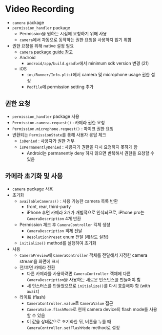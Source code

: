 # Video Recording

- `camera` package
- `permission_handler` package
  - Permission을 원하는 시점에 요청하기 위해 사용
  - `camera`에서 자동으로 동작하는 권한 요청을 사용하지 않기 위함
- 권한 요청을 위해 native 설정 필요
  - [`camera` package guide 참고](https://pub.dev/packages/camera)
  - Android
    - `android/app/build.gradle`에서 minimum sdk version 변경 (21)
  - iOS
    - `ios/Runner/Info.plist`에서 camera 및 microphone usage 권한 설정
    - `Podfile`에 permission setting 추가

## 권한 요청

- `permission_handler` package 사용
- `Permission.camera.request()` : 카메라 권한 요청
- `Permission.microphone.request()` : 마이크 권한 요청
- 반환되는 `PermissionState`를 통해 사용자 응답 체크
  - `isDenied` : 사용자가 권한 거부
  - `isPermanentlyDenied` : 사용자가 권한을 다시 요청하지 못하게 함
    - Android는 permanently deny 하지 않으면 반복해서 권한을 요청할 수 있음

## 카메라 초기화 및 사용

- `camera` package 사용
- 초기화
  - `availableCameras()` : 사용 가능한 camera 목록 반환
    - front, rear, third-party
    - iPhone 후면 카메라 3개가 개별적으로 인식되므로, iPhone pro는 `CameraDescription` 4개 반환
  - Permission 체크 후 `CameraController` 객체 생성
    - `CameraDescription` 객체 전달
    - `ResolutionPreset` enum 전달 (해상도 설정)
  - `initialize()` method를 실행하여 초기화
- 사용
  - `CameraPreview`에 `CameraController` 객체를 전달해서 지정한 camera stream을 화면에 표시
  - 전/후면 카메라 전환
    - 다른 카메라를 사용하려면 `CameraController` 객체에 다른 `CameraDescription`을 사용하는 새로운 인스턴스를 만들어야 함
    - 새 인스터스를 만들었으므로 `initialize()`를 다시 호출해야 함 (with `await`)
  - 라이트 (flash)
    - `CameraController.value`로 `CameraValue` 접근
    - `CameraValue.flashMode`로 현재 camera device의 flash mode를 사용할 수 있음
    - 이 값을 상태값으로 초기화한 뒤, 버튼을 누를 때 `CameraController.setFlashMode` method로 설정
